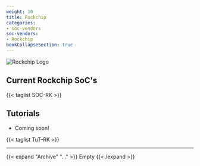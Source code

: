 ```yaml
---
weight: 10
title: Rockchip
categories:
- soc-vendors
soc-vendors:
- Rockchip
bookCollapseSection: true
---
```


![Rockchip Logo](assets/rockchip/Rockchip-Logo.png?h=100)

## Current Rockchip SoC's

{{< taglist SOC-RK >}}

## Tutorials

- Coming soon!

{{< taglist TuT-RK >}}

---

{{< expand "Archive" "..." >}}
Empty
{{< /expand >}}